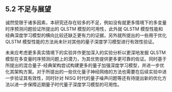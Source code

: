 ## 5.2 不足与展望

诚然受限于诸多因素，本研究还存在较多的不足，例如没有就更多情境下的多变量时序预测问题验证所提出的 QLSTM 模型的可用性，此外就 QLSTM 模型性能和经典深度学习模型的横向比较还缺乏更有力的证据，另外就所提出的一些用于优化 QLSTM 模型性能的方法尚未针对其他的量子深度学习模型进行有效性验证。

未来应考虑更多真实情境下的实验并作更加深入的实验分析以更深地发掘 QLSTM 模型在多变量时序预测问题上的潜力，为其优势提供更多更可靠的佐证。同时基于所提出的混合量子-经典架构尝试构建更多的量子加强深度学习模型，并进一步优化其架构方案。对于所提出的一些优化量子神经网络的方法也需要在后续实验中进一步验证其有效性，同时针对 NISQ 时代的量子噪声问题等还有待提出新的优化方法以进一步保障近期量子时代量子深度学习模型的可用性。